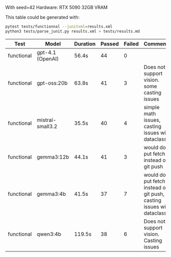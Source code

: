 With seed=42
Hardware: RTX 5090 32GB VRAM

This table could be generated with:
```bash
pytest tests/functionnal --junitxml=results.xml
python3 tests/parse_junit.py results.xml > tests/results.md
```

| Test       | Model            | Duration | Passed | Failed | Comments
|------------|------------------|----------|--------|--------|---------
| functional | gpt-4.1 (OpenAI) | 56.4s    | 44     | 0      | 
| functional | gpt-oss:20b      | 63.8s    | 41     | 3      | Does not support vision. some casting issues
| functional | mistral-small3.2 | 35.5s    | 40     | 4      | simple math issues, casting issues with dataclass
| functional | gemma3:12b       | 44.1s    | 41     | 3      | would do put fetch instead of git push
| functional | gemma3:4b        | 41.5s    | 37     | 7      | would do put fetch instead of git push, casting issues with dataclass
| functional | qwen3:4b         | 119.5s   | 38     | 6      | Does not support vision. Casting issues